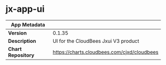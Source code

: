 # jx-app-ui

|App Metadata||
|---|---|
| **Version** | 0.1.35 |
| **Description** | UI for the CloudBees Jxui V3 product |
| **Chart Repository** | https://charts.cloudbees.com/cjxd/cloudbees |
